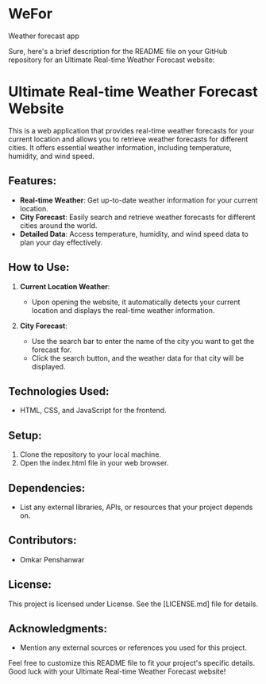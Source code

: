 # WeFor
Weather forecast app

Sure, here's a brief description for the README file on your GitHub repository for an Ultimate Real-time Weather Forecast website:

# Ultimate Real-time Weather Forecast Website

This is a web application that provides real-time weather forecasts for your current location and allows you to retrieve weather forecasts for different cities. It offers essential weather information, including temperature, humidity, and wind speed.

## Features:
- **Real-time Weather**: Get up-to-date weather information for your current location.
- **City Forecast**: Easily search and retrieve weather forecasts for different cities around the world.
- **Detailed Data**: Access temperature, humidity, and wind speed data to plan your day effectively.

## How to Use:
1. **Current Location Weather**:
   - Upon opening the website, it automatically detects your current location and displays the real-time weather information.

2. **City Forecast**:
   - Use the search bar to enter the name of the city you want to get the forecast for.
   - Click the search button, and the weather data for that city will be displayed.

## Technologies Used:
- HTML, CSS, and JavaScript for the frontend.


## Setup:
1. Clone the repository to your local machine.
2. Open the index.html file in your web browser.

## Dependencies:
- List any external libraries, APIs, or resources that your project depends on.

## Contributors:
- Omkar Penshanwar

## License:
This project is licensed under License. See the [LICENSE.md] file for details.

## Acknowledgments:
- Mention any external sources or references you used for this project.

Feel free to customize this README file to fit your project's specific details. Good luck with your Ultimate Real-time Weather Forecast website!
